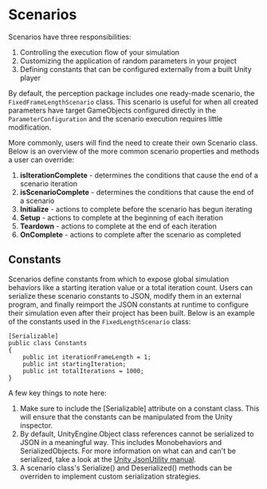 # Scenarios

Scenarios have three responsibilities:
1. Controlling the execution flow of your simulation 
2. Customizing the application of random parameters in your project
3. Defining constants that can be configured externally from a built Unity player

By default, the perception package includes one ready-made scenario, the `FixedFrameLengthScenario` class. This scenario is useful for when all created parameters have target GameObjects configured directly in the `ParameterConfiguration` and the scenario execution requires little modification.

More commonly, users will find the need to create their own Scenario class. Below is an overview of the more common scenario properties and methods a user can override:
1. **isIterationComplete** - determines the conditions that cause the end of a scenario iteration
2. **isScenarioComplete** - determines the conditions that cause the end of a scenario
3. **Initialize** - actions to complete before the scenario has begun iterating
4. **Setup** - actions to complete at the beginning of each iteration
5. **Teardown** - actions to complete at the end of each iteration
6. **OnComplete** - actions to complete after the scenario as completed

## Constants
Scenarios define constants from which to expose global simulation behaviors like a starting iteration value or a total iteration count. Users can serialize these scenario constants to JSON, modify them in an external program, and finally reimport the JSON constants at runtime to configure their simulation even after their project has been built. Below is an example of the constants used in the `FixedLengthScenario` class:
```
[Serializable]
public class Constants
{
    public int iterationFrameLength = 1;
    public int startingIteration;
    public int totalIterations = 1000;
}
```
A few key things to note here:
1. Make sure to include the [Serializable] attribute on a constant class. This will ensure that the constants can be manipulated from the Unity inspector.
2. By default, UnityEngine.Object class references cannot be serialized to JSON in a meaningful way. This includes Monobehaviors and SerializedObjects. For more information on what can and can't be serialized, take a look at the [Unity JsonUtility manual](https://docs.unity3d.com/ScriptReference/JsonUtility.html).
3. A scenario class's Serialize() and Deserialized() methods can be overriden to implement custom serialization strategies.
